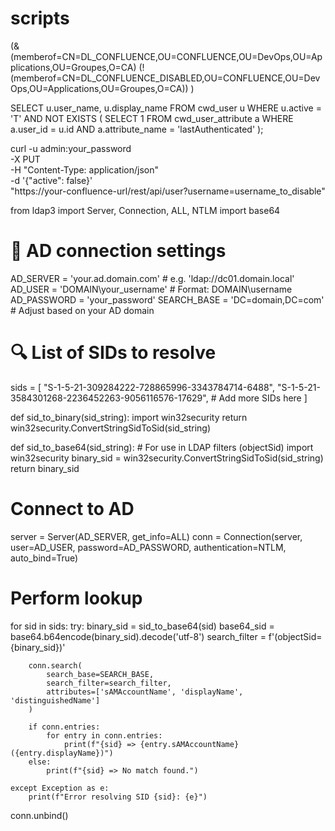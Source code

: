 # scripts


(&
  (memberof=CN=DL_CONFLUENCE,OU=CONFLUENCE,OU=DevOps,OU=Applications,OU=Groupes,O=CA)
  (!(memberof=CN=DL_CONFLUENCE_DISABLED,OU=CONFLUENCE,OU=DevOps,OU=Applications,OU=Groupes,O=CA))
)


SELECT u.user_name, u.display_name
FROM cwd_user u
WHERE u.active = 'T'
  AND NOT EXISTS (
    SELECT 1 FROM cwd_user_attribute a
    WHERE a.user_id = u.id AND a.attribute_name = 'lastAuthenticated'
  );


curl -u admin:your_password \
  -X PUT \
  -H "Content-Type: application/json" \
  -d '{"active": false}' \
  "https://your-confluence-url/rest/api/user?username=username_to_disable"
  



from ldap3 import Server, Connection, ALL, NTLM
import base64

# 🔧 AD connection settings
AD_SERVER = 'your.ad.domain.com'         # e.g. 'ldap://dc01.domain.local'
AD_USER = 'DOMAIN\\your_username'        # Format: DOMAIN\\username
AD_PASSWORD = 'your_password'
SEARCH_BASE = 'DC=domain,DC=com'         # Adjust based on your AD domain

# 🔍 List of SIDs to resolve
sids = [
    "S-1-5-21-309284222-728865996-3343784714-6488",
    "S-1-5-21-3584301268-2236452263-9056116576-17629",
    # Add more SIDs here
]

def sid_to_binary(sid_string):
    import win32security
    return win32security.ConvertStringSidToSid(sid_string)

def sid_to_base64(sid_string):
    # For use in LDAP filters (objectSid)
    import win32security
    binary_sid = win32security.ConvertStringSidToSid(sid_string)
    return binary_sid

# Connect to AD
server = Server(AD_SERVER, get_info=ALL)
conn = Connection(server, user=AD_USER, password=AD_PASSWORD, authentication=NTLM, auto_bind=True)

# Perform lookup
for sid in sids:
    try:
        binary_sid = sid_to_base64(sid)
        base64_sid = base64.b64encode(binary_sid).decode('utf-8')
        search_filter = f'(objectSid={binary_sid})'

        conn.search(
            search_base=SEARCH_BASE,
            search_filter=search_filter,
            attributes=['sAMAccountName', 'displayName', 'distinguishedName']
        )

        if conn.entries:
            for entry in conn.entries:
                print(f"{sid} => {entry.sAMAccountName} ({entry.displayName})")
        else:
            print(f"{sid} => No match found.")

    except Exception as e:
        print(f"Error resolving SID {sid}: {e}")

conn.unbind()
